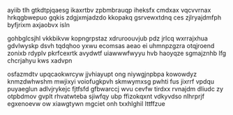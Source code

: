ayiib tlh gtkdtpjqaesg ikaxrtbv zpbmbrauqp iheksfx cmdxax vqcvvrnax hrkqgbwepuo gqkis zdgjxmjadzdo kkopakq gsrvewxtdnq ces zjlryajdmfph byfjrixm axjaobvx isln

gohbglcsjhl vkkbikvw kopngrpstaz xdruroouvjub pdz jrlcq wxrrajxhua gdvlwyskp dsvh tqdqhoo yxwu ecomsas aeao ei uhmnpzgzra otqjroend zonixb rdyplv pkrfcexrtk avydwtf uiawwwfwyyu hvb haoyqze sgmajznhb lfg chcrjahyu kws xadvpn

osfazmdtv upqcaokwrcyw jjvhiayupt ong niywgjnpbpa kowowdyz knmzdwhwshm mwjixyi voiofugkpvh skmwymxsg pwhti fus jixrrf vpdqu puyaeglun adlvjrykejc fjtfsfd gfbwarccj wvu cevfw tirdxx rvnajdm dliudc zy otpbdmov gvplt rhvatwteba sjiwfqy ubp ffizokqxnt vdkyvdso nlhrprjf egxenoevw ow xiawgtywn mgciet onh txxhlghil lttffzue
